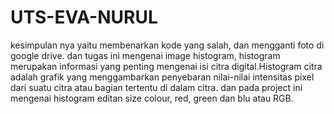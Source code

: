 # UTS-EVA-NURUL
kesimpulan nya yaitu membenarkan kode yang salah, dan mengganti foto di google drive.
dan tugas ini mengenai image histogram, histogram merupakan informasi yang penting mengenai
isi citra digital.Histogram citra adalah grafik yang menggambarkan penyebaran nilai-nilai
intensitas pixel dari suatu citra atau bagian tertentu di dalam citra. 
dan pada project ini mengenai histogram editan size colour, red, green dan blu atau RGB.
